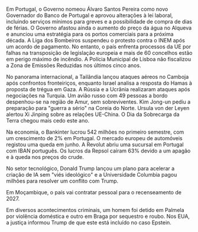 Em Portugal, o Governo nomeou Álvaro Santos Pereira como novo Governador do Banco de Portugal e aprovou alterações à lei laboral, incluindo serviços mínimos para greves e a possibilidade de compra de dias de férias. O Governo afastou ainda o aumento do preço da água no Alqueva e anunciou uma estratégia para os portos comerciais para a próxima década. A Liga dos Bombeiros suspendeu o protesto contra o INEM após um acordo de pagamento. No entanto, o país enfrenta processos da UE por falhas na transposição de legislação europeia e mais de 60 concelhos estão em perigo máximo de incêndio. A Polícia Municipal de Lisboa não fiscalizou a Zona de Emissões Reduzidas nos últimos cinco anos.

No panorama internacional, a Tailândia lançou ataques aéreos no Camboja após confrontos fronteiriços, enquanto Israel analisa a resposta do Hamas à proposta de trégua em Gaza. A Rússia e a Ucrânia realizaram ataques após negociações na Turquia. Um avião russo com 49 pessoas a bordo despenhou-se na região de Amur, sem sobreviventes. Kim Jong-un pediu a preparação para "guerra a sério" na Coreia do Norte. Ursula von der Leyen alertou Xi Jinping sobre as relações UE-China. O Dia da Sobrecarga da Terra chegou mais cedo este ano.

Na economia, o Bankinter lucrou 542 milhões no primeiro semestre, com um crescimento de 2% em Portugal. O mercado europeu de automóveis registou uma queda em junho. A Revolut abriu uma sucursal em Portugal com IBAN português. Os lucros da Repsol caíram 63% devido a um apagão e à queda nos preços do crude.

No setor tecnológico, Donald Trump lançou um plano para acelerar a criação de IA sem "viés ideológico" e a Universidade Columbia pagou milhões para resolver um conflito com Trump.

Em Moçambique, o país vai contratar pessoal para o recenseamento de 2027.

Em diversos acontecimentos criminais, um homem foi detido em Palmela por violência doméstica e outro em Braga por sequestro e roubo. Nos EUA, a justiça informou Trump de que este está incluído no caso Epstein.